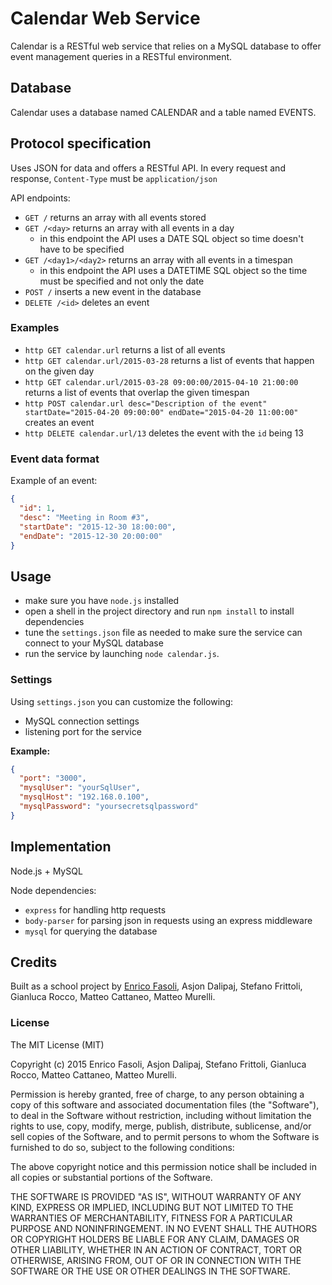 # Calendar Web Service

Calendar is a RESTful web service that relies on a MySQL database to offer event management queries in a RESTful environment.

## Database

Calendar uses a database named CALENDAR and a table named EVENTS.

## Protocol specification

Uses JSON for data and offers a RESTful API. In every request and response, `Content-Type` must be `application/json`

API endpoints:

- `GET /` returns an array with all events stored
- `GET /<day>` returns an array with all events in a day
    - in this endpoint the API uses a DATE SQL object so time doesn't have to be specified
- `GET /<day1>/<day2>` returns an array with all events in a timespan
    - in this endpoint the API uses a DATETIME SQL object so the time must be specified and not only the date
- `POST /` inserts a new event in the database
- `DELETE /<id>` deletes an event

### Examples

- `http GET calendar.url` returns a list of all events
- `http GET calendar.url/2015-03-28` returns a list of events that happen on the given day
- `http GET calendar.url/2015-03-28 09:00:00/2015-04-10 21:00:00` returns a list of events that overlap the given timespan
- `http POST calendar.url desc="Description of the event" startDate="2015-04-20 09:00:00" endDate="2015-04-20 11:00:00"` creates an event
- `http DELETE calendar.url/13` deletes the event with the `id` being 13

### Event data format

Example of an event:
```json
{
  "id": 1,
  "desc": "Meeting in Room #3",
  "startDate": "2015-12-30 18:00:00",
  "endDate": "2015-12-30 20:00:00"
}
```

## Usage

- make sure you have `node.js` installed
- open a shell in the project directory and run `npm install` to install dependencies
- tune the `settings.json` file as needed to make sure the service can connect to your MySQL database
- run the service by launching `node calendar.js`.

### Settings

Using `settings.json` you can customize the following:

- MySQL connection settings
- listening port for the service

__Example:__

```json
{
  "port": "3000",
  "mysqlUser": "yourSqlUser",
  "mysqlHost": "192.168.0.100",
  "mysqlPassword": "yoursecretsqlpassword"
}
```

## Implementation

Node.js + MySQL

Node dependencies:

- `express` for handling http requests
- `body-parser` for parsing json in requests using an express middleware
- `mysql` for querying the database

## Credits

Built as a school project by [Enrico Fasoli](http://github.com/fazo96), Asjon Dalipaj, Stefano Frittoli, Gianluca Rocco, Matteo Cattaneo, Matteo Murelli.

### License

The MIT License (MIT)

Copyright (c) 2015 Enrico Fasoli, Asjon Dalipaj, Stefano Frittoli, Gianluca Rocco, Matteo Cattaneo, Matteo Murelli.


Permission is hereby granted, free of charge, to any person obtaining a copy of this software and associated documentation files (the "Software"), to deal in the Software without restriction, including without limitation the rights to use, copy, modify, merge, publish, distribute, sublicense, and/or sell copies of the Software, and to permit persons to whom the Software is furnished to do so, subject to the following conditions:

The above copyright notice and this permission notice shall be included in all copies or substantial portions of the Software.

THE SOFTWARE IS PROVIDED "AS IS", WITHOUT WARRANTY OF ANY KIND, EXPRESS OR IMPLIED, INCLUDING BUT NOT LIMITED TO THE WARRANTIES OF MERCHANTABILITY, FITNESS FOR A PARTICULAR PURPOSE AND NONINFRINGEMENT. IN NO EVENT SHALL THE AUTHORS OR COPYRIGHT HOLDERS BE LIABLE FOR ANY CLAIM, DAMAGES OR OTHER LIABILITY, WHETHER IN AN ACTION OF CONTRACT, TORT OR OTHERWISE, ARISING FROM, OUT OF OR IN CONNECTION WITH THE SOFTWARE OR THE USE OR OTHER DEALINGS IN THE SOFTWARE.
